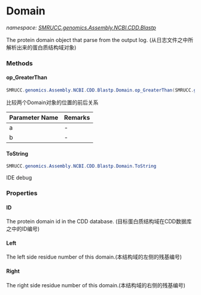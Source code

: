 ﻿# Domain
_namespace: [SMRUCC.genomics.Assembly.NCBI.CDD.Blastp](./index.md)_

The protein domain object that parse from the output log.
 (从日志文件之中所解析出来的蛋白质结构域对象)



### Methods

#### op_GreaterThan
```csharp
SMRUCC.genomics.Assembly.NCBI.CDD.Blastp.Domain.op_GreaterThan(SMRUCC.genomics.Assembly.NCBI.CDD.Blastp.Domain,SMRUCC.genomics.Assembly.NCBI.CDD.Blastp.Domain)
```
比较两个Domain对象的位置的前后关系

|Parameter Name|Remarks|
|--------------|-------|
|a|-|
|b|-|


#### ToString
```csharp
SMRUCC.genomics.Assembly.NCBI.CDD.Blastp.Domain.ToString
```
IDE debug


### Properties

#### ID
The protein domain id in the CDD database.
 (目标蛋白质结构域在CDD数据库之中的ID编号)
#### Left
The left side residue number of this domain.(本结构域的左侧的残基编号)
#### Right
The right side residue number of this domain.(本结构域的右侧的残基编号)
